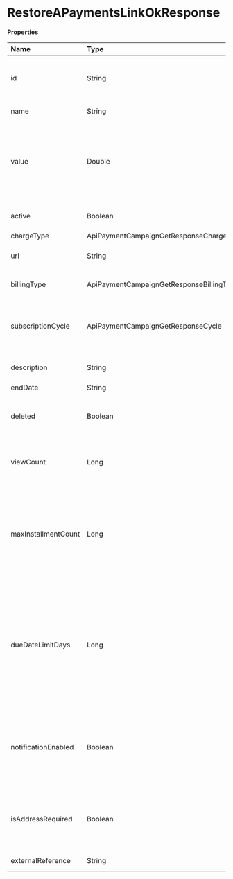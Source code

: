 # RestoreAPaymentsLinkOkResponse

**Properties**

| Name                | Type                                     | Required | Description                                                                                                           |
| :------------------ | :--------------------------------------- | :------- | :-------------------------------------------------------------------------------------------------------------------- |
| id                  | String                                   | ❌       | Unique identifier for your payments link in Asaas                                                                     |
| name                | String                                   | ❌       | Payment link name                                                                                                     |
| value               | Double                                   | ❌       | Value of the payment link, if not informed, the payer can inform how much they want to pay                            |
| active              | Boolean                                  | ❌       | If the payments link is active                                                                                        |
| chargeType          | ApiPaymentCampaignGetResponseChargeType  | ❌       | Charge type                                                                                                           |
| url                 | String                                   | ❌       | Payments link access link                                                                                             |
| billingType         | ApiPaymentCampaignGetResponseBillingType | ❌       | Allowed payment method                                                                                                |
| subscriptionCycle   | ApiPaymentCampaignGetResponseCycle       | ❌       | Billing frequency, if the chargeType is RECURRENT                                                                     |
| description         | String                                   | ❌       | Payments link description                                                                                             |
| endDate             | String                                   | ❌       | End date                                                                                                              |
| deleted             | Boolean                                  | ❌       | Indicates whether the payment link has been removed                                                                   |
| viewCount           | Long                                     | ❌       | The number of views of your payments link                                                                             |
| maxInstallmentCount | Long                                     | ❌       | Maximum number of installments that your customer can pay in installments for the payment link, if it is Installment. |
| dueDateLimitDays    | Long                                     | ❌       | Number of business days that your customer can pay after the invoice is generated (For payment method such as Boleto) |
| notificationEnabled | Boolean                                  | ❌       | Defines whether customers registered via the payments link will have notifications enabled                            |
| isAddressRequired   | Boolean                                  | ❌       | Defines whether filling in the address will be obligatory in the charges.                                             |
| externalReference   | String                                   | ❌       | Free search field.                                                                                                    |

<!-- This file was generated by liblab | https://liblab.com/ -->
